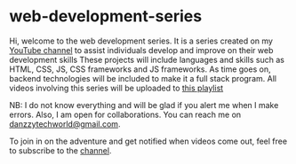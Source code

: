 # web-development-series

Hi, welcome to the web development series. It is a series created on my [YouTube channel](https://www.youtube.com/channel/UCDO_tbOaEIeHCJNglaMbjzg) to assist individuals develop and improve on their web development skills
These projects will include languages and skills such as HTML, CSS, JS, CSS frameworks and JS frameworks.
As time goes on, backend technologies will be included to make it a full stack program.
All videos involving this series will be uploaded to [this playlist]()

NB: I do not know everything and will be glad if you alert me when I make errors. Also, I am open for collaborations. You can reach me on danzzytechworld@gmail.com.

To join in on the adventure and get notified when videos come out, feel free to subscribe to the [channel](https://www.youtube.com/channel/UCDO_tbOaEIeHCJNglaMbjzg).
